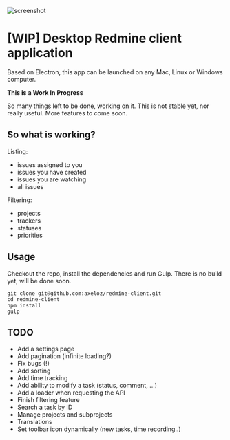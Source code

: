 ![screenshot](https://github.com/axeloz/redmine-client/blob/dev/screenshot.png)

# [WIP] Desktop Redmine client application

Based on Electron, this app can be launched on any Mac, Linux or Windows computer. 

**This is a Work In Progress**

So many things left to be done, working on it. This is not stable yet, nor really useful. More features to come soon.

## So what is working?

Listing: 
  - issues assigned to you
  - issues you have created
  - issues you are watching
  - all issues

Filtering: 
  - projects
  - trackers
  - statuses
  - priorities

## Usage

Checkout the repo, install the dependencies and run Gulp. 
There is no build yet, will be done soon.

```
git clone git@github.com:axeloz/redmine-client.git
cd redmine-client
npm install
gulp
```


## TODO
  - Add a settings page
  - Add pagination (infinite loading?)
  - Fix bugs (!)
  - Add sorting
  - Add time tracking
  - Add ability to modify a task (status, comment, ...)
  - Add a loader when requesting the API
  - Finish filtering feature
  - Search a task by ID
  - Manage projects and subprojects
  - Translations
  - Set toolbar icon dynamically (new tasks, time recording..)

